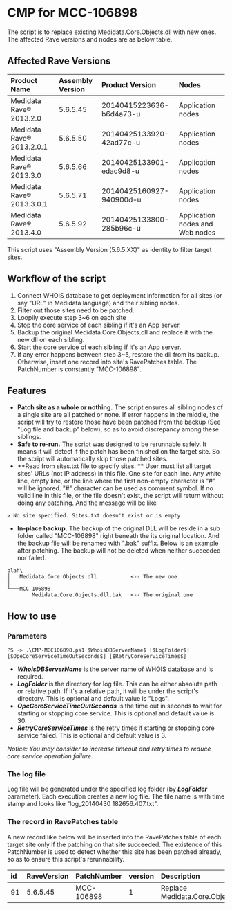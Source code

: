 # CMP for MCC-106898
The script is to replace existing Medidata.Core.Objects.dll with new ones. The affected Rave versions and nodes are as below table.

## Affected Rave Versions
|Product Name |Assembly Version |Product Version |Nodes|
|:---------------------------|:--------------------|:---------------------------|:----------|
|Medidata Rave® 2013.2.0	|5.6.5.45 | 20140415223636-b6d4a73-u |Application nodes|
|Medidata Rave® 2013.2.0.1	|5.6.5.50 | 20140425133920-42ad77c-u |Application nodes|
|Medidata Rave® 2013.3.0	|5.6.5.66 | 20140425133901-edac9d8-u |Application nodes|
|Medidata Rave® 2013.3.0.1	|5.6.5.71 | 20140425160927-940900d-u |Application nodes|
|Medidata Rave® 2013.4.0	|5.6.5.92 | 20140425133800-285b96c-u |Application nodes and Web nodes|

This script uses "Assembly Version (5.6.5.XX)" as identity to filter target sites.

## Workflow of the script
1. Connect WHOIS database to get deployment information for all sites (or say "URL" in Medidata language) and their sibling nodes.
2. Filter out those sites need to be patched.
2. Loopily execute step 3~6 on each site
3.    Stop the core service of each sibling if it's an App server.
4.    Backup the original Medidata.Core.Objects.dll and replace it with the new dll on each sibling.
5.    Start the core service of each sibling if it's an App server.
6.    If any error happens between step 3~5, restore the dll from its backup. Otherwise, insert one record into site's RavePatches table. The PatchNumber is constantly "MCC-106898".

## Features

- **Patch site as a whole or nothing.**
The script ensures all sibling nodes of a single site are all patched or none. If error happens in the middle, the script will try to restore those have been patched from the backup (See "Log file and backup" below), so as to avoid discrepancy among these siblings.
- **Safe to re-run.** The script was designed to be rerunnable safely. It means it will detect if the patch has been finished on the target site. So the script will automatically skip those patched sites.
- **Read from sites.txt file to specify sites. ** User must list all target sites' URLs (not IP address) in this file. One site for each line. Any white line, empty line, or the line where the first non-empty charactor is "#" will be ignored. "#" character can be used as comment symbol. If no valid line in this file, or the file doesn't exist, the script will return without doing any patching. And the message will be like
```
> No site specified. Sites.txt doesn't exist or is empty.
```
- **In-place backup.** The backup of the original DLL will be reside in a sub folder called "MCC-106898" right beneath the its original location. And the backup file will be renamed with ".bak" suffix. Below is an example after patching. The backup will not be deleted when neither succeeded nor failed.
```
blah\
│   Medidata.Core.Objects.dll           <-- The new one
│
└───MCC-106898
        Medidata.Core.Objects.dll.bak   <-- The original one
```

## How to use

### Parameters
```
PS ~> .\CMP-MCC106898.ps1 $WhoisDBServerName$ [$LogFolder$] [$OpeCoreServiceTimeOutSeconds$] [$RetryCoreServiceTimes$]
```

- **$WhoisDBServerName$** is the server name of WHOIS database and is required.
- **$LogFolder$** is the directory for log file. This can be either absolute path or relative path. If it's a relative path, it will be under the script's directory. This is optional and default value is "Logs".
- **$OpeCoreServiceTimeOutSeconds$** is the time out in seconds to wait for starting or stopping core service. This is optional and default value is 30.
- **$RetryCoreServiceTimes$** is the retry times if starting or stopping core service failed. This is optional and default value is 3.

*Notice: You may consider to increase timeout and retry times to reduce core service operation failure.*


### The log file
Log file will be generated under the specified log folder (by **$LogFolder$** parameter). Each execution creates a new log file. The file name is with time stamp and looks like "log_20140430 182656.407.txt". 


### The record in RavePatches table
A new record like below will be inserted into the RavePatches table of each target site only if the patching on that site succeeded. The existence of this PatchNumber is used to detect whether this site has been patched already, so as to ensure this script's rerunnability.

| id|	RaveVersion	|PatchNumber	|version	|Description	|DateApplied	|AppliedBy	|AppliedFrom	|Active	|AppServers	|WebServers	|Viewers	|BatchUploader	|NonSqlRun|
|:---|:----------	|:-----------	|:-------	|:------------	|:------------	|-------	|-----------	|----	|--------	|-------	|-------	|-------	|-------|
| 91|	5.6.5.45	|MCC-106898	|1	|Replace Medidata.Core.Objects.dll	|2014-05-01 15:14:59.537|NULL|	NULL	|1	|NULL	|NULL|	NULL|	NULL|	NULL|
